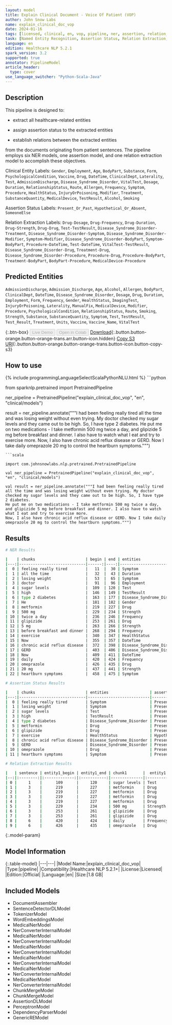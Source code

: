 ```yaml
---
layout: model
title: Explain Clinical Document - Voice Of Patient (VOP)
author: John Snow Labs
name: explain_clinical_doc_vop
date: 2024-01-16
tags: [licensed, clinical, en, vop, pipeline, ner, assertion, relation_extraction]
task: [Named Entity Recognition, Assertion Status, Relation Extraction, Pipeline Healthcare]
language: en
edition: Healthcare NLP 5.2.1
spark_version: 3.2
supported: true
annotator: PipelineModel
article_header:
  type: cover
use_language_switcher: "Python-Scala-Java"
---
```


## Description

This pipeline is designed to:

- extract all healthcare-related entities

- assign assertion status to the extracted entities

- establish relations between the extracted entities

from the documents originating from patient sentences. The pipeline employs six NER models, one assertion model, and one relation extraction model to accomplish these objectives.

Clinical Entity Labels: `Gender`, `Employment`, `Age`, `BodyPart`, `Substance`, `Form`, `PsychologicalCondition`, `Vaccine`, `Drug`, `DateTime`, `ClinicalDept`, `Laterality`, `Test`, `AdmissionDischarge`, `Disease_Syndrome_Disorder`, `VitalTest`, `Dosage`, `Duration`, `RelationshipStatus`, `Route`, `Allergen`, `Frequency`, `Symptom`, `Procedure`, `HealthStatus`, `InjuryOrPoisoning`, `Modifier`, `Treatment`, `SubstanceQuantity`, `MedicalDevice`, `TestResult`, `Alcohol`, `Smoking`

Assertion Status Labels: `Present_Or_Past`, `Hypothetical_Or_Absent`, `SomeoneElse`

Relation Extraction Labels: `Drug-Dosage`, `Drug-Frequency`, `Drug-Duration`, `Drug-Strength`, `Drug-Drug`, `Test-TestResult`, `Disease_Syndrome_Disorder-Treatment`, `Disease_Syndrome_Disorder-Symptom`, `Disease_Syndrome_Disorder-Modifier`, `Symptom-Modifier`, `Disease_Syndrome_Disorder-BodyPart`, `Symptom-BodyPart`,  `Procedure-DateTime`, `Test-DateTime`, `VitalTest-TestResult`,  `Disease_Syndrome_Disorder-Drug`, `Treatment-Drug`, `Disease_Syndrome_Disorder-Procedure`, `Procedure-Drug`, `Procedure-BodyPart`, `Treatment-BodyPart`, `BodyPart-Procedure`, `MedicalDevice-Procedure`

## Predicted Entities

`AdmissionDischarge`, `Admission_Discharge`, `Age`, `Alcohol`, `Allergen`, `BodyPart`, `ClinicalDept`, `DateTime`, `Disease_Syndrome_Disorder`, `Dosage`, `Drug`, `Duration`, `Employment`, `Form`, `Frequency`, `Gender`, `HealthStatus`, `ImagingTest`, `InjuryOrPoisoning`, `Laterality`, `ManualFix`, `MedicalDevice`, `Modifier`, `Procedure`, `PsychologicalCondition`, `RelationshipStatus`, `Route`, `Smoking`, `Strength`, `Substance`, `SubstanceQuantity`, `Symptom`, `Test`, `TestResult`, `Test_Result`, `Treatment`, `Units`, `Vaccine`, `Vaccine_Name`, `VitalTest`


{:.btn-box}
<button class="button button-orange" disabled>Live Demo</button>
<button class="button button-orange" disabled>Open in Colab</button>
[Download](https://s3.amazonaws.com/auxdata.johnsnowlabs.com/clinical/models/explain_clinical_doc_vop_en_5.2.1_3.2_1705435295643.zip){:.button.button-orange.button-orange-trans.arr.button-icon.hidden}
[Copy S3 URI](s3://auxdata.johnsnowlabs.com/clinical/models/explain_clinical_doc_vop_en_5.2.1_3.2_1705435295643.zip){:.button.button-orange.button-orange-trans.button-icon.button-copy-s3}

## How to use



<div class="tabs-box" markdown="1">
{% include programmingLanguageSelectScalaPythonNLU.html %}
```python

from sparknlp.pretrained import PretrainedPipeline

ner_pipeline = PretrainedPipeline("explain_clinical_doc_vop", "en", "clinical/models")

result = ner_pipeline.annotate("""I had been feeling really tired all the time and was losing weight without even trying. My doctor checked my sugar levels and they came out to be high. So, I have type 2 diabetes. 
He put me on two medications - I take metformin 500 mg twice a day, and glipizide 5 mg before breakfast and dinner. I also have to watch what I eat and try to exercise more.
Now, I also have chronic acid reflux disease or GERD. Now I take daily omeprazole 20 mg to control the heartburn symptoms.""")

```
```scala

import com.johnsnowlabs.nlp.pretrained.PretrainedPipeline

val ner_pipeline = PretrainedPipeline("explain_clinical_doc_vop", "en", "clinical/models")

val result = ner_pipeline.annotate("""I had been feeling really tired all the time and was losing weight without even trying. My doctor checked my sugar levels and they came out to be high. So, I have type 2 diabetes. 
He put me on two medications - I take metformin 500 mg twice a day, and glipizide 5 mg before breakfast and dinner. I also have to watch what I eat and try to exercise more.
Now, I also have chronic acid reflux disease or GERD. Now I take daily omeprazole 20 mg to control the heartburn symptoms.""")

```
</div>

## Results

```bash
# NER Results

|    | chunks                      | begin | end | entities                  |
|---:|-----------------------------|------:|----:|---------------------------|
|  0 | feeling really tired        |   11  |  30 | Symptom                   |
|  1 | all the time                |   32  |  43 | Duration                  |
|  2 | losing weight               |   53  |  65 | Symptom                   |
|  3 | doctor                      |   91  |  96 | Employment                |
|  4 | sugar levels                |  109  | 120 | Test                      |
|  5 | high                        |  146  | 149 | TestResult                |
|  6 | type 2 diabetes             |  163  | 177 | Disease_Syndrome_Disorder |
|  7 | He                          |  181  | 182 | Gender                    |
|  8 | metformin                   |  219  | 227 | Drug                      |
|  9 | 500 mg                      |  229  | 234 | Strength                  |
| 10 | twice a day                 |  236  | 246 | Frequency                 |
| 11 | glipizide                   |  253  | 261 | Drug                      |
| 12 | 5 mg                        |  263  | 266 | Strength                  |
| 13 | before breakfast and dinner |  268  | 294 | Frequency                 |
| 14 | exercise                    |  340  | 347 | HealthStatus              |
| 15 | Now                         |  355  | 357 | DateTime                  |
| 16 | chronic acid reflux disease |  372  | 398 | Disease_Syndrome_Disorder |
| 17 | GERD                        |  403  | 406 | Disease_Syndrome_Disorder |
| 18 | Now                         |  409  | 411 | DateTime                  |
| 19 | daily                       |  420  | 424 | Frequency                 |
| 20 | omeprazole                  |  426  | 435 | Drug                      |
| 21 | 20 mg                       |  437  | 441 | Strength                  |
| 22 | heartburn symptoms          |  458  | 475 | Symptom                   |

# Assertion Status Results

|    | chunks                      | entities                  | assertion              |
|---:|-----------------------------|---------------------------|------------------------|
|  0 | feeling really tired        | Symptom                   | Present_Or_Past        |
|  1 | losing weight               | Symptom                   | Present_Or_Past        |
|  2 | sugar levels                | Test                      | Present_Or_Past        |
|  3 | high                        | TestResult                | Present_Or_Past        |
|  4 | type 2 diabetes             | Disease_Syndrome_Disorder | Present_Or_Past        |
|  5 | metformin                   | Drug                      | Present_Or_Past        |
|  6 | glipizide                   | Drug                      | Present_Or_Past        |
|  7 | exercise                    | HealthStatus              | Hypothetical_Or_Absent |
|  8 | chronic acid reflux disease | Disease_Syndrome_Disorder | Present_Or_Past        |
|  9 | GERD                        | Disease_Syndrome_Disorder | Present_Or_Past        |
| 10 | omeprazole                  | Drug                      | Present_Or_Past        |
| 11 | heartburn symptoms          | Symptom                   | Present_Or_Past        |

# Relation Extraction Results

|   | sentence | entity1_begin | entity1_end | chunk1       |  entity1  | entity2_begin | entity2_end | chunk2                      | entity2    | relation        | confidence |
|--:|:--------:|:-------------:|:-----------:|--------------|:---------:|:-------------:|:-----------:|-----------------------------|------------|-----------------|-----------:|
| 0 |     1    |      109      |     120     | sugar levels | Test      |      146      |     149     | high                        | TestResult | Test-TestResult |     1.0    |
| 1 |     3    |      219      |     227     | metformin    | Drug      |      229      |     234     | 500 mg                      | Strength   | Drug-Strength   |     1.0    |
| 2 |     3    |      219      |     227     | metformin    | Drug      |      236      |     246     | twice a day                 | Frequency  | Drug-Frequency  |     1.0    |
| 3 |     3    |      219      |     227     | metformin    | Drug      |      253      |     261     | glipizide                   | Drug       | Drug-Drug       |     1.0    |
| 4 |     3    |      219      |     227     | metformin    | Drug      |      263      |     266     | 5 mg                        | Strength   | Drug-Strength   |     1.0    |
| 5 |     3    |      229      |     234     | 500 mg       | Strength  |      253      |     261     | glipizide                   | Drug       | Strength-Drug   |     1.0    |
| 6 |     3    |      253      |     261     | glipizide    | Drug      |      263      |     266     | 5 mg                        | Strength   | Drug-Strength   |     1.0    |
| 7 |     3    |      253      |     261     | glipizide    | Drug      |      268      |     294     | before breakfast and dinner | Frequency  | Drug-Frequency  |     1.0    |
| 8 |     6    |      420      |     424     | daily        | Frequency |      426      |     435     | omeprazole                  | Drug       | Frequency-Drug  |     1.0    |
| 9 |     6    |      426      |     435     | omeprazole   | Drug      |      437      |     441     | 20 mg                       | Strength   | Drug-Strength   |     1.0    |
```

{:.model-param}
## Model Information

{:.table-model}
|---|---|
|Model Name:|explain_clinical_doc_vop|
|Type:|pipeline|
|Compatibility:|Healthcare NLP 5.2.1+|
|License:|Licensed|
|Edition:|Official|
|Language:|en|
|Size:|1.8 GB|

## Included Models

- DocumentAssembler
- SentenceDetectorDLModel
- TokenizerModel
- WordEmbeddingsModel
- MedicalNerModel
- NerConverterInternalModel
- MedicalNerModel
- NerConverterInternalModel
- MedicalNerModel
- NerConverterInternalModel
- MedicalNerModel
- NerConverterInternalModel
- MedicalNerModel
- NerConverterInternalModel
- MedicalNerModel
- NerConverterInternalModel
- ChunkMergeModel
- ChunkMergeModel
- AssertionDLModel
- PerceptronModel
- DependencyParserModel
- GenericREModel
